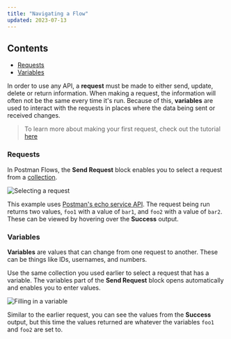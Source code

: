 ```yaml
---
title: "Navigating a Flow"
updated: 2023-07-13
---
```


## Contents

* [Requests](#requests)
* [Variables](#variables)

In order to use any API, a **request** must be made to either send, update, delete or return information. When making a request, the information will often not be the same every time it's run. Because of this, **variables** are used to interact with the requests in places where the data being sent or received changes.

> To learn more about making your first request, check out the tutorial [here](../../../getting-started/sending-the-first-request/)

### Requests

In Postman Flows, the **Send Request** block enables you to select a request from a [collection](/docs/collections/collections-overview/).

![Selecting a request](https://assets.postman.com/postman-labs-docs/concepts/selecting-a-request.gif)

This example uses [Postman's echo service API](https://www.postman.com/postman/workspace/published-postman-templates/documentation/631643-f695cab7-6878-eb55-7943-ad88e1ccfd65?ctx=documentation). The request being run returns two values, `foo1` with a value of `bar1`, and `foo2` with a value of `bar2`. These can be viewed by hovering over the **Success** output.

### Variables

**Variables** are values that can change from one request to another. These can be things like IDs, usernames, and numbers.

Use the same collection you used earlier to select a request that has a variable. The variables part of the **Send Request** block opens automatically and enables you to enter values.

![Filling in a variable](https://assets.postman.com/postman-labs-docs/concepts/request-with-variables-updated.gif)

Similar to the earlier request, you can see the values from the **Success** output, but this time the values returned are whatever the variables `foo1` and `foo2` are set to.
